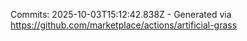 Commits: 2025-10-03T15:12:42.838Z - Generated via https://github.com/marketplace/actions/artificial-grass
<br>
